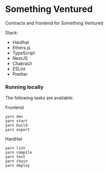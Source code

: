 # Something Ventured

Contracts and frontend for Something Ventured

Stack:

- Hardhat
- Ethers.js
- TypeScript
- NextJS
- ChakraUI
- ESLint
- Prettier

### Running locally

The following tasks are available:

Frontend
```shell
yarn dev
yarn start
yarn build
yarn export
```

HardHat
```shell
yarn lint
yarn compile
yarn test
yarn chain
yarn deploy
```
